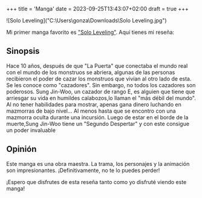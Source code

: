+++
title = 'Manga'
date = 2023-09-25T13:43:07+02:00
draft = true
+++

![Solo Leveling]("C:\Users\gonza\Downloads\Solo Leveling.jpg")

Mi primer manga favorito es ["Solo Leveling"](https://www.leercapitulo.com/manga/7lez6gq/solo-leveling/). Aquí tienes mi reseña:

## Sinopsis

Hace 10 años, después de que "La Puerta" que conectaba el mundo real con el mundo de los monstruos se abriera, algunas de las personas recibieron el poder de cazar los monstruos que vivían al otro lado de esta. Se les conoce como "cazadores". Sin embargo, no todos los cazadores son poderosos. Sung Jin-Woo, un cazador de rango E, es alguien que tiene que arriesgar su vida en humildes calabozos,lo llaman el "más débil del mundo". Al no tener habilidades para mostrar, apenas gana dinero luchando en mazmorras de bajo nivel... Al menos hasta que se encontro con una mazmorra oculta durante una incursión. Luego de estar en el borde de la muerte,Sung Jin-Woo tiene un "Segundo Despertar" y con este consigue un poder invaluable

## Opinión

Este manga es una obra maestra. La trama, los personajes y la animación son impresionantes. ¡Definitivamente, no te lo puedes perder!

¡Espero que disfrutes de esta reseña tanto como yo disfruté viendo este manga!